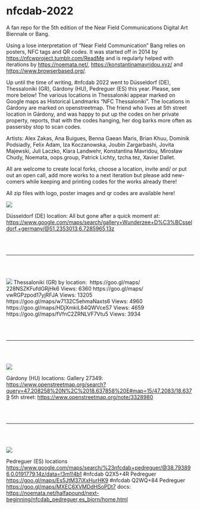 # nfcdab-2022
A fan repo for the 5th edition of the Near Field Communications Digital Art Biennale or Bang.



Using a lose interpretation of “Near Field Communication” Bang relies on posters, NFC tags and QR codes. It was started off in 2014 by https://nfcwproject.tumblr.com/ReadMe and is regularly helped with iterations by https://noemata.net/, https://konstantinamavridou.xyz/ and https://www.browserbased.org/.


Up until the time of writing, #nfcdab 2022 went to Düsseldorf (DE), Thessaloniki (GR), Gárdony (HU), Pedreguer (ES) this year. Please, see more below! The various locations in Thessaloniki appear marked on Google maps as Historical Landmarks “NFC Thessaloniki”. The locations in Gárdony are marked on openstreetmap. The friend who lives at 5th street location in Gárdony, and was happy to put up the codes on her private property, reports, that with the codes hanging, her dog barks more often as passersby stop to scan codes.


Artists: Alex Zakas, Ana Buigues, Benna Gaean Maris, Brian Khuu, Dominik Podsiadly, Felix Adam, Iza Koczanowska, Joubin Zargarbashi, Jovita Majewski, Juli Laczko, Klara Landwehr, Konstantina Mavridou, Mirosław Chudy, Noemata, oops.group, Patrick Lichty, tzcha.tez, Xavier Dallet.


All are welcome to create local forks, choose a location, invite and/ or put out an open call, add more works to a next iteration but please add new-comers while keeping and printing codes for the works already there!

All zip files with logo, poster images and qr codes are available here! 


<img src="https://noemata.net/halfapound/next-beginning/nfcdab-dusseldorf-140522-next-beginning.jpg">

Düsseldorf (DE) location:
All but gone after a quick moment at:
https://www.google.com/maps/search/gallery+Wunderzee+D%C3%BCsseldorf,+germany/@51.2353013,6.7285965,13z

<br><br><p><hr><p><br><br>

<img src="https://noemata.net/halfapound/next-beginning/nfcdab_Thessaloniki_konstantina_mavridou/NFC-thessaloniki.png">
Thessaloniki (GR) by location:  
https://goo.gl/maps/ 228NSZKFufdGRjHk6
Views: 6360 
https://goo.gl/maps/ vwRGPzpod17yjRFJA
Views: 13205
https://goo.gl/maps/w7132C5ehmaNaxts6
Views: 4960
https://goo.gl/maps/HDjXmkiL84QWVceS7
Views: 4659
https://goo.gl/maps/fVfnC2ZRNLVF7Vtu5
Views: 3934


<br><br><p><hr><p><br><br>

<img src="https://noemata.net/halfapound/next-beginning/nfcdab_gardoni,_hu_-_zsolt_mesterhazy/nfc2022-poster-bg-image3-1536x691.jpg">

Gárdony (HU) locations:
Gallery 27349: https://www.openstreetmap.org/search?query=47.208258%20N%2C%2018.637858%20E#map=15/47.2083/18.6379
5th street: https://www.openstreetmap.org/note/3328980


<br><br><p><hr><p><br><br>

<img src="https://noemata.net/halfapound/next-beginning/nfcdab_pedreguer,es_bjorn/nfc2022-poster-bg-image.jpg">

Pedreguer (ES)
locations https://www.google.com/maps/search/%23nfcdab+pedreguer/@38.793896,0.0191779,14z/data=!3m1!4b1
#nfcdab Q2X5+4R Pedreguer https://goo.gl/maps/Es5JtM37iXxHurHK9
#nfcdab Q2WQ+84 Pedreguer https://goo.gl/maps/MXEC6XVMDdHSoPDt7
docs: https://noemata.net/halfapound/next-beginning/nfcdab_pedreguer,es_bjorn/home.html
</pre>
